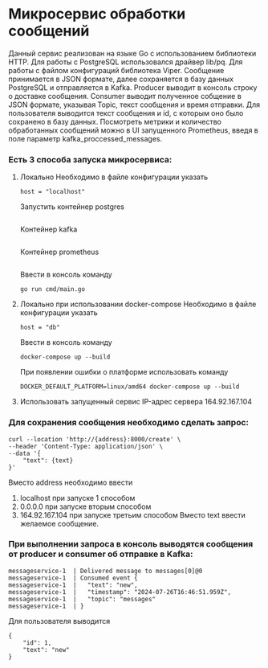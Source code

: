 # Микросервис обработки сообщений
Данный сервис реализован на языке Go с использованием библиотеки HTTP. Для работы с PostgreSQL использовался драйвер lib/pq. Для работы с файлом конфигураций библиотека Viper.
Сообщение принимается в JSON формате, далее сохраняется в базу данных PostgreSQL и отправляется в Kafka. Producer выводит в консоль строку о доставке сообщения. 
Consumer выводит полученное собщение в JSON формате, указывая Topic, текст сообщения и время отправки. Для пользователя выводится текст сообщения и id, с которым оно было сохранено в базу данных.
Посмотреть метрики и количество обработанных сообщений можно в UI запущенного Prometheus, введя в поле параметр kafka_proccessed_messages.
### Есть 3 способа запуска микросервиса:
1. Локально
   Необходимо в файле конфигурации указать
   ```
   host = "localhost"
   ```
   Запустить контейнер postgres
   ```
   ```
   Контейнер kafka
   ```
   ```
   Контейнер prometheus
   ```
   ```
   Ввести в консоль команду
   ```
   go run cmd/main.go
   ```
3. Локально при использовании docker-compose
   Необходимо в файле конфигурации указать
   ```
   host = "db"
   ```
   Ввести в консоль команду
   ```
   docker-compose up --build
   ```
   При появлении ошибки о платформе использовать команду
   ```
   DOCKER_DEFAULT_PLATFORM=linux/amd64 docker-compose up --build
   ```
5. Использовать запущенный сервис
   IP-адрес сервера 164.92.167.104

### Для сохранения сообщения необходимо сделать запрос:
```
curl --location 'http://{address}:8000/create' \
--header 'Content-Type: application/json' \
--data '{
    "text": {text}
}'
```
Вместо address необходимо ввести 
1. localhost при запуске 1 способом
2. 0.0.0.0 при запуске вторым способом
3. 164.92.167.104 при запуске третьим способом
Вместо text ввести желаемое сообщение.

### При выполнении запроса в консоль выводятся сообщения от producer и consumer об отправке в Kafka:
```
messageservice-1  | Delivered message to messages[0]@0
messageservice-1  | Consumed event {
messageservice-1  |   "text": "new",
messageservice-1  |   "timestamp": "2024-07-26T16:46:51.959Z",
messageservice-1  |   "topic": "messages"
messageservice-1  | }
```
Для пользователя выводится 
```
{
    "id": 1,
    "text": "new"
}
```
